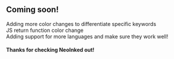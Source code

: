 ## Coming soon!

Adding more color changes to differentiate specific keywords 
<br>
JS return function color change
<br>
Adding support for more languages and make sure they work well!

#### Thanks for checking NeoInked out!
<!-- -nl (: -->
